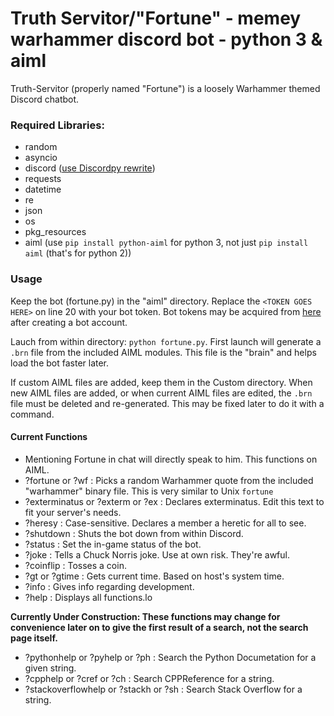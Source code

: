 # Truth Servitor/"Fortune" - memey warhammer discord bot - python 3 & aiml 

Truth-Servitor (properly named "Fortune") is a loosely Warhammer themed Discord chatbot.

### **Required Libraries:**
* random
* asyncio
* discord ([use Discordpy rewrite](https://github.com/Rapptz/discord.py/tree/rewrite))
* requests
* datetime
* re
* json
* os
* pkg_resources
* aiml (use `pip install python-aiml` for python 3, not just `pip install aiml` (that's for python 2))

### Usage

Keep the bot (fortune.py) in the "aiml" directory. Replace the `<TOKEN GOES HERE>` on line 20 with your bot token.
Bot tokens may be acquired from [here](discordapp.com/developers/applications/me) after creating a bot account.

Lauch from within directory: `python fortune.py`.
First launch will generate a `.brn` file from the included AIML modules. This file is the "brain" and helps load the bot faster later.

If custom AIML files are added, keep them in the Custom directory. When new AIML files are added, or when current AIML files are edited, the `.brn` file must be deleted and re-generated. This may be fixed later to do it with a command.

#### Current Functions

* Mentioning Fortune in chat will directly speak to him. This functions on AIML.
* ?fortune or ?wf : Picks a random Warhammer quote from the included "warhammer" binary file. This is very similar to Unix `fortune`
* ?exterminatus or ?exterm or ?ex : Declares exterminatus. Edit this text to fit your server's needs.
* ?heresy <NAME> : Case-sensitive. Declares a member a heretic for all to see.
* ?shutdown : Shuts the bot down from within Discord.
* ?status <string> : Set the in-game status of the bot. 
* ?joke : Tells a Chuck Norris joke. Use at own risk. They're awful.
* ?coinflip : Tosses a coin.
* ?gt or ?gtime : Gets current time. Based on host's system time.
* ?info : Gives info regarding development.
* ?help : Displays all functions.lo

**Currently Under Construction: These functions may change for convenience later on to give the first result of a search, not the search page itself.**
* ?pythonhelp or ?pyhelp or ?ph : Search the Python Documetation for a given string.
* ?cpphelp or ?cref or ?ch : Search CPPReference for a string.
* ?stackoverflowhelp or ?stackh or ?sh : Search Stack Overflow for a string.


